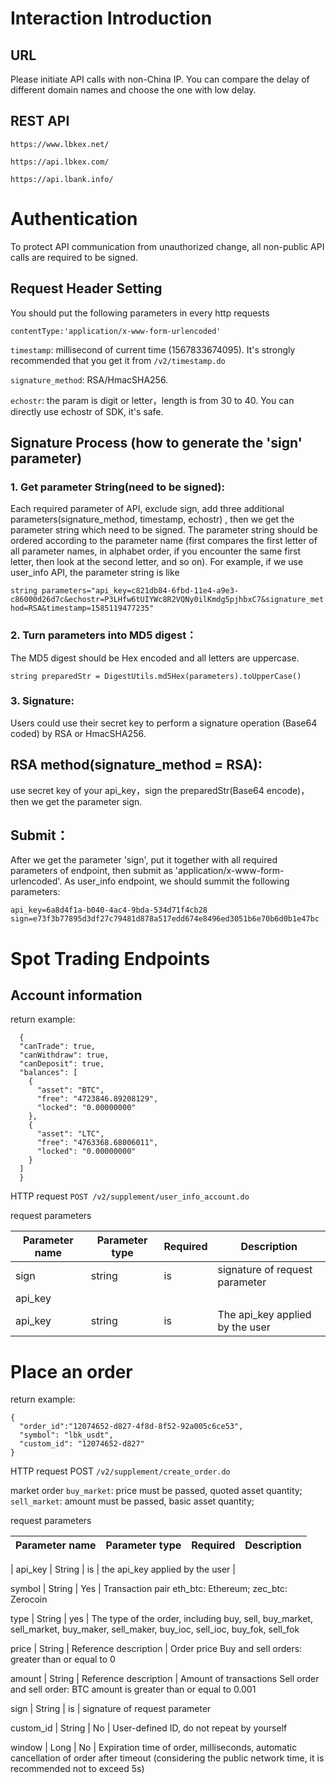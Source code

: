 # Interaction Introduction
## URL
 Please initiate API calls with non-China IP. You can compare the delay of different domain names and choose the one with low delay.
## REST API
`https://www.lbkex.net/`

`https://api.lbkex.com/`

`https://api.lbank.info/`

# Authentication
To protect API communication from unauthorized change, all non-public API calls are required to be signed.

## Request Header Setting
You should put the following parameters in every http requests

`contentType:'application/x-www-form-urlencoded'`

`timestamp`: millisecond of current time (1567833674095). It's strongly recommended that you get it from `/v2/timestamp.do`

`signature_method`: RSA/HmacSHA256.

`echostr`: the param is digit or letter，length is from 30 to 40. You can directly use echostr of SDK, it's safe.

## Signature Process (how to generate the 'sign' parameter)
### 1. Get parameter String(need to be signed): 
Each required parameter of API, exclude sign, add three additional parameters(signature_method, timestamp, echostr) , then we get the parameter string which need to be signed. The parameter string should be ordered according to the parameter name (first compares the first letter of all parameter names, in alphabet order, if you encounter the same first letter, then look at the second letter, and so on). For example, if we use user_info API, the parameter string is like

`string parameters="api_key=c821db84-6fbd-11e4-a9e3-c86000d26d7c&echostr=P3LHfw6tUIYWc8R2VQNy0ilKmdg5pjhbxC7&signature_method=RSA&timestamp=1585119477235"`

### 2. Turn parameters into MD5 digest：
The MD5 digest should be Hex encoded and all letters are uppercase.

`string preparedStr = DigestUtils.md5Hex(parameters).toUpperCase()`

### 3. Signature:
Users could use their secret key to perform a signature operation (Base64 coded) by RSA or HmacSHA256.

## RSA method(signature_method = RSA):

use secret key of your api_key，sign the preparedStr(Base64 encode)，then we get the parameter sign.


## Submit：
After we get the parameter 'sign', put it together with all required parameters of endpoint, then submit as 'application/x-www-form-urlencoded'. As user_info endpoint, we should summit the following parameters:

`api_key=6a8d4f1a-b040-4ac4-9bda-534d71f4cb28`
`sign=e73f3b77895d3df27c79481d878a517edd674e8496ed3051b6e70b6d0b1e47bc`

# Spot Trading Endpoints
## Account information

return example:
```
  {
  "canTrade": true,
  "canWithdraw": true,
  "canDeposit": true,
  "balances": [
    {
      "asset": "BTC",
      "free": "4723846.89208129",
      "locked": "0.00000000"
    },
    {
      "asset": "LTC",
      "free": "4763368.68006011",
      "locked": "0.00000000"
    }
  ]
  }
```
HTTP request
`POST /v2/supplement/user_info_account.do`

request parameters

 Parameter name | Parameter type | Required    | Description |
| -------- | ------- | -------- | ------- |
| sign  | string    | is  | signature of request parameter
api_key    |
| api_key | string     | is  | The api_key applied by the user    |

# Place an order

return example:
```
{
  "order_id":"12074652-d827-4f8d-8f52-92a005c6ce53",
  "symbol": "lbk_usdt",
  "custom_id": "12074652-d827"
}
```
HTTP request
POST `/v2/supplement/create_order.do`

market order
`buy_market`: price must be passed, quoted asset quantity;
`sell_market`: amount must be passed, basic asset quantity;

request parameters

| Parameter name | Parameter type | Required | Description |
| -------- | ------- | -------- | ------- |

| api_key	| String |	is	| the api_key applied by the user |

symbol |	String |	Yes	| Transaction pair eth_btc: Ethereum; zec_btc: Zerocoin

type |	String	| yes	| The type of the order, including buy, sell, buy_market, sell_market, buy_maker, sell_maker, buy_ioc, sell_ioc, buy_fok, sell_fok

price	| String | Reference description	| Order price Buy and sell orders: greater than or equal to 0

amount |	String	| Reference description	| Amount of transactions Sell order and sell order: BTC amount is greater than or equal to 0.001

sign |	String	| is	| signature of request parameter

custom_id	| String | No	| User-defined ID, do not repeat by yourself

window	| Long |	No	| Expiration time of order, milliseconds, automatic cancellation of order after timeout (considering the public network time, it is recommended not to exceed 5s)